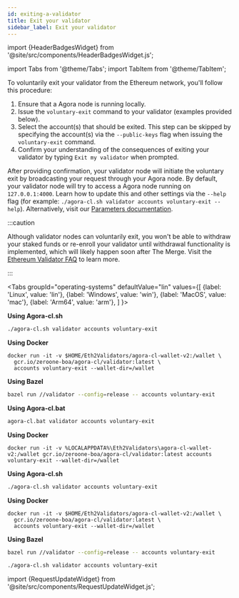 ```yaml
---
id: exiting-a-validator
title: Exit your validator
sidebar_label: Exit your validator
---
```


import {HeaderBadgesWidget} from '@site/src/components/HeaderBadgesWidget.js';

<HeaderBadgesWidget />

import Tabs from '@theme/Tabs';
import TabItem from '@theme/TabItem';

To voluntarily exit your validator from the Ethereum network, you'll follow this procedure:

 1. Ensure that a Agora node is running locally.
 1. Issue the `voluntary-exit` command to your validator (examples provided below).
 2. Select the account(s) that should be exited. This step can be skipped by specifying the account(s) via the `--public-keys` flag when issuing the `voluntary-exit` command.
 3. Confirm your understanding of the consequences of exiting your validator by typing `Exit my validator` when prompted.

After providing confirmation, your validator node will initiate the voluntary exit by broadcasting your request through your Agora node. By default, your validator node will try to access a Agora node running on `127.0.0.1:4000`. Learn how to update this and other settings via the `--help` flag (for example: `./agora-cl.sh validator accounts voluntary-exit --help`). Alternatively, visit our [Parameters documentation](../agora-cl-usage/parameters.md).

:::caution

Although validator nodes can voluntarily exit, you won't be able to withdraw your staked funds or re-enroll your validator until withdrawal functionality is implemented, which will likely happen soon after The Merge. Visit the [Ethereum Validator FAQ](https://launchpad.ethereum.org/en/faq) to learn more.

:::

<Tabs
  groupId="operating-systems"
  defaultValue="lin"
  values={[
    {label: 'Linux', value: 'lin'},
    {label: 'Windows', value: 'win'},
    {label: 'MacOS', value: 'mac'},
    {label: 'Arm64', value: 'arm'},
  ]
}>
<TabItem value="lin">

**Using Agora-cl.sh**

```bash
./agora-cl.sh validator accounts voluntary-exit
```

**Using Docker**

```text
docker run -it -v $HOME/Eth2Validators/agora-cl-wallet-v2:/wallet \
  gcr.io/zeroone-boa/agora-cl/validator:latest \
  accounts voluntary-exit --wallet-dir=/wallet
```

**Using Bazel**

```bash
bazel run //validator --config=release -- accounts voluntary-exit
```

</TabItem>
<TabItem value="win">

**Using Agora-cl.bat**

```bash
agora-cl.bat validator accounts voluntary-exit
```

**Using Docker**

```text
docker run -it -v %LOCALAPPDATA%\Eth2Validators\agora-cl-wallet-v2:/wallet gcr.io/zeroone-boa/agora-cl/validator:latest accounts voluntary-exit --wallet-dir=/wallet
```

</TabItem>
<TabItem value="mac">

**Using Agora-cl.sh**

```bash
./agora-cl.sh validator accounts voluntary-exit
```

**Using Docker**

```text
docker run -it -v $HOME/Eth2Validators/agora-cl-wallet-v2:/wallet \
  gcr.io/zeroone-boa/agora-cl/validator:latest \
  accounts voluntary-exit --wallet-dir=/wallet
```

**Using Bazel**

```bash
bazel run //validator --config=release -- accounts voluntary-exit
```

</TabItem>
<TabItem value="arm">

```bash
./agora-cl.sh validator accounts voluntary-exit
```

</TabItem>
</Tabs>

import {RequestUpdateWidget} from '@site/src/components/RequestUpdateWidget.js';

<RequestUpdateWidget />
